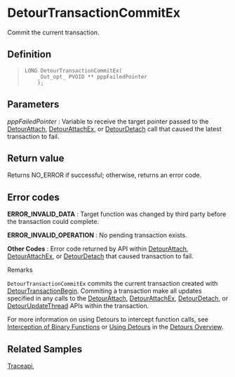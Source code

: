 DetourTransactionCommitEx
=========================

Commit the current transaction.

Definition
----------

>     LONG DetourTransactionCommitEx(
>         _Out_opt_ PVOID ** pppFailedPointer
>         );

Parameters
----------

*pppFailedPointer*
:   Variable to receive the target pointer passed to the
    [DetourAttach](DetourAttach.md),
    [DetourAttachEx](DetourAttachEx.md), or
    [DetourDetach](DetourAttachEx.md) call that caused the latest
    transaction to fail.

Return value
------------

Returns NO\_ERROR if successful; otherwise, returns an error code.

Error codes
-----------

**ERROR\_INVALID\_DATA**
:   Target function was changed by third party before the transaction
    could complete.

**ERROR\_INVALID\_OPERATION**
:   No pending transaction exists.

**Other Codes**
:   Error code returned by API within
    [DetourAttach](DetourAttach.md),
    [DetourAttachEx](DetourAttachEx.md), or
    [DetourDetach](DetourAttachEx.htl) that caused transaction
    to fail.

Remarks

`DetourTransactionCommitEx` commits the current transaction created with
[DetourTransactionBegin](DetourTransactionBegin.md). Commiting a
transaction make all updates specified in any calls to the
[DetourAttach](DetourAttach.md),
[DetourAttachEx](DetourAttachEx.md),
[DetourDetach](DetourDetach.md), or
[DetourUpdateThread](DetourUpdateThread.md) APIs within the
transaction.

For more information on using Detours to intercept function calls, see
[Interception of Binary Functions](OverviewInterception.md) or [Using
Detours](OverviewUsing.md) in the [Detours Overview](Home.md).

Related Samples
---------------

[Traceapi](SampleTraceapi.md),
